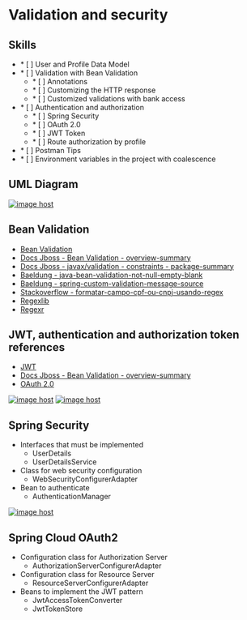 # Validation and security

## Skills

 
<ul>
        <li>
            * [ ] User and Profile Data Model
        </li>
        <li>
            * [ ] Validation with Bean Validation
             <ul>
                <li>* [ ] Annotations</li>
                <li>* [ ] Customizing the HTTP response</li>
                <li>* [ ] Customized validations with bank access</li>
              </ul>
        </li>
        <li>
            * [ ] Authentication and authorization
             <ul>
                <li>* [ ] Spring Security</li>
                <li>* [ ] OAuth 2.0</li>
                <li>* [ ] JWT Token</li>
                <li>* [ ] Route authorization by profile</li>
              </ul>
        </li>
        <li>
            * [ ] Postman Tips
        </li>
        <li>
          * [ ] Environment variables in the project with coalescence
        </li>
</ul>


## UML Diagram

<a href="https://imgbox.com/ryVEcANG" target="_blank"><img src="https://images2.imgbox.com/e7/90/ryVEcANG_o.png" alt="image host"/></a>



## Bean Validation

<ul>
  <li><a href="https://beanvalidation.org/"> Bean Validation</a></li>
 <li><a href="https://docs.jboss.org/hibernate/beanvalidation/spec/2.0/api/overview-summary.html">Docs Jboss - Bean Validation - overview-summary</a></li>
 <li><a href="https://docs.jboss.org/hibernate/beanvalidation/spec/2.0/api/javax/validation/constraints/package-summary.html">Docs Jboss - javax/validation - constraints - package-summary</a></li>
 <li><a href="https://www.baeldung.com/java-bean-validation-not-null-empty-blank">Baeldung - java-bean-validation-not-null-empty-blank</a></li>
 <li><a href="https://www.baeldung.com/spring-custom-validation-message-source">Baeldung - spring-custom-validation-message-source</a></li>
 <li><a href="https://pt.stackoverflow.com/questions/133691/formatar-campo-cpf-ou-cnpj-usando-regex">Stackoverflow - formatar-campo-cpf-ou-cnpj-usando-regex</a></li>
 <li><a href="https://regexlib.com/">Regexlib</a></li>
 <li><a href="https://regexr.com/">Regexr</a></li>
</ul>




## JWT, authentication and authorization token references

<ul>
 <li><a href="https://jwt.io">JWT</a></li>
 <li><a href="https://www.youtube.com/watch?v=n1z9lx4ymPM">Docs Jboss - Bean Validation - overview-summary</a></li>
 <li><a href="https://oauth.net/2/">OAuth 2.0</a></li>
</ul>


<a href="https://imgbox.com/4ErjhI75" target="_blank"><img src="https://thumbs2.imgbox.com/b0/d2/4ErjhI75_t.png" alt="image host"/></a>
<a href="https://imgbox.com/9zBkijBV" target="_blank"><img src="https://thumbs2.imgbox.com/b4/93/9zBkijBV_t.png" alt="image host"/></a>



## Spring Security


<ul>
        <li>
            Interfaces that must be implemented
             <ul>
                <li>UserDetails</li>
                <li>UserDetailsService</li>
              </ul>
        </li>
        <li>
            Class for web security configuration
             <ul>
                <li>WebSecurityConfigurerAdapter</li>
              </ul>
        </li>
        <li>
            Bean to authenticate
             <ul>
                <li>AuthenticationManager</li>
              </ul>
        </li>
</ul>

<a href="https://imgbox.com/0MQZsqBm" target="_blank"><img src="https://thumbs2.imgbox.com/52/ff/0MQZsqBm_t.png" alt="image host"/></a>


## Spring Cloud OAuth2


<ul>
        <li>
            Configuration class for Authorization Server
             <ul>
                <li>AuthorizationServerConfigurerAdapter</li>
              </ul>
        </li>
        <li>
            Configuration class for Resource Server
             <ul>
                <li>ResourceServerConfigurerAdapter</li>
              </ul>
        </li>
        <li>
            Beans to implement the JWT pattern
             <ul>
                <li>JwtAccessTokenConverter</li>
                <li>JwtTokenStore</li>
              </ul>
        </li>
</ul>














      
